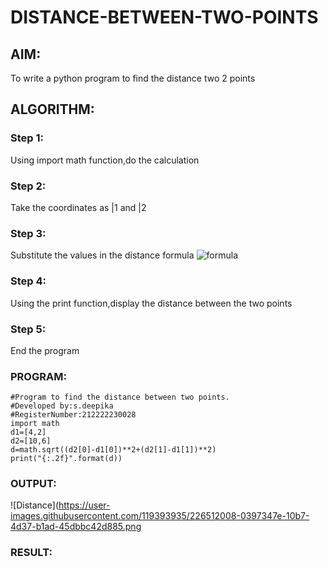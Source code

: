 # DISTANCE-BETWEEN-TWO-POINTS

## AIM:
To write a python program to find the distance two 2 points
## ALGORITHM:
### Step 1: 
Using import math function,do the calculation
### Step 2: 
Take the coordinates as |1 and |2
### Step 3: 
Substitute the values in the distance formula 
![formula](/formula.jpg)
### Step 4:
Using the print function,display the distance between the two points
### Step 5:
End the program
### PROGRAM:
```
#Program to find the distance between two points.
#Developed by:s.deepika 
#RegisterNumber:212222230028
import math
d1=[4,2]
d2=[10,6]
d=math.sqrt((d2[0]-d1[0])**2+(d2[1]-d1[1])**2)
print("{:.2f}".format(d))
```
  


### OUTPUT:


![Distance](https://user-images.githubusercontent.com/119393935/226512008-0397347e-10b7-4d37-b1ad-45dbbc42d885.png

### RESULT:
